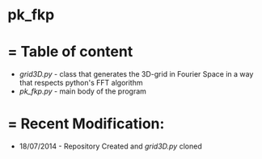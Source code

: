 pk_fkp
======
= 
Table of content
=
- *grid3D.py* - class that generates the 3D-grid in Fourier Space in a way that respects python's FFT algorithm
- *pk_fkp.py* - main body of the program

=
Recent Modification:
=
- 18/07/2014 - Repository Created and *grid3D.py* cloned
